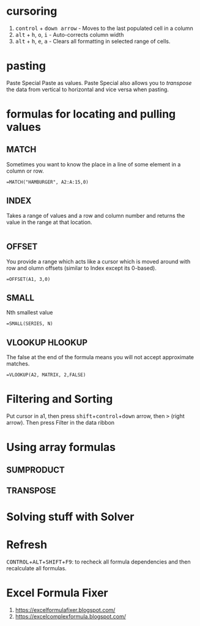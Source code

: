 # cursoring
1. <kbd>control</kbd> + <kbd>down arrow</kbd> - Moves to the last populated cell in a column
2. <kbd>alt</kbd> + <kbd>h</kbd>, <kbd>o</kbd>, <kbd>i</kbd> - Auto-corrects column width
3. <kbd>alt</kbd> + <kbd>h</kbd>, <kbd>e</kbd>, <kbd>a</kbd> - Clears all formatting in selected range of cells.

# pasting 
Paste Special
Paste as values. 
Paste Special also allows you to _transpose_ the data from vertical to horizontal and vice versa when pasting. 

# formulas for locating and pulling values
## MATCH
Sometimes you want to know the place in a line of some element in a column or row. 
```
=MATCH("HAMBURGER", A2:A:15,0)
```

## INDEX
Takes a range of values and a row and column number and returns the value in the range at that location. 
```

```

## OFFSET 
You provide a range which acts like a cursor which is moved around with row and olumn offsets (similar to Index except its 0-based).
```
=OFFSET(A1, 3,0)
```

## SMALL
Nth smallest value
```
=SMALL(SERIES, N)
```

## VLOOKUP HLOOKUP
The false at the end of the formula means you will not accept approximate matches. 
```
=VLOOKUP(A2, MATRIX, 2,FALSE)
```

# Filtering and Sorting
Put cursor in a1, then press <kbd>shift</kbd>+<kbd>control</kbd>+<kbd>down</kbd> arrow, then <kbd>&gt;</kbd> (right arrow).
Then press Filter in the data ribbon

# Using array formulas
## SUMPRODUCT
## TRANSPOSE

# Solving stuff with Solver

# Refresh
<kbd>CONTROL</kbd>+<kbd>ALT</kbd>+<kbd>SHIFT</kbd>+<kbd>F9</kbd>:  to recheck all formula dependencies and then recalculate all formulas.

# Excel Formula Fixer

1. https://excelformulafixer.blogspot.com/
2. https://excelcomplexformula.blogspot.com/
